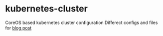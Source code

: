 # kubernetes-cluster
CoreOS based kubernetes cluster configuration
Differect configs and files for [blog post](http://blog.lwolf.org/post/move-infrastructure-to-kubernetes-building-baremetal-cluster/)
